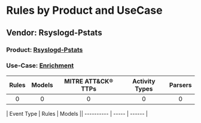 Rules by Product and UseCase
============================
Vendor: Rsyslogd-Pstats
-----------------------
### Product: [Rsyslogd-Pstats](../ds_rsyslogd-pstats_rsyslogd-pstats.md)
### Use-Case: [Enrichment](../../../../UseCases/uc_enrichment.md)

| Rules | Models | MITRE ATT&CK® TTPs | Activity Types | Parsers |
|:-----:|:------:|:------------------:|:--------------:|:-------:|
|   0   |   0    |         0          |       0        |    0    |

| Event Type | Rules | Models || ---------- | ----- | ------ |
